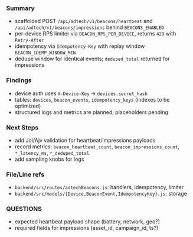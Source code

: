 ### Summary
- scaffolded POST `/api/adtech/v1/beacons/heartbeat` and `/api/adtech/v1/beacons/impressions` behind `BEACONS_ENABLED`
- per-device RPS limiter via `BEACON_RPS_PER_DEVICE`, returns `429` with `Retry-After`
- idempotency via `Idempotency-Key` with replay window `BEACON_IDEMP_WINDOW_MIN`
- dedupe window for identical events; `deduped_total` returned for impressions

### Findings
- device auth uses `X-Device-Key` → `devices.secret_hash`
- tables: `devices`, `beacon_events`, `idempotency_keys` (indexes to be optimized)
- structured logs and metrics are planned; placeholders pending

### Next Steps
- add Joi/Ajv validation for heartbeat/impressions payloads
- record metrics: `beacon_heartbeat_count`, `beacon_impressions_count`, `*_latency_ms`, `*_deduped_total`
- add sampling knobs for logs

### File/Line refs
- `backend/src/routes/adtechBeacons.js`: handlers, idempotency, limiter
- `backend/src/models/{Device,BeaconEvent,IdempotencyKey}.js`: storage

### QUESTIONS
- expected heartbeat payload shape (battery, network, geo?)
- required fields for impressions (asset_id, campaign_id, ts?)


